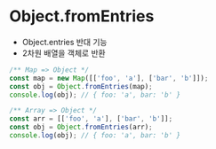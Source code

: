 # Object.fromEntries

* Object.entries 반대 기능
* 2차원 배열을 객체로 반환

```javascript
/** Map => Object */
const map = new Map([['foo', 'a'], ['bar', 'b']]);
const obj = Object.fromEntries(map);
console.log(obj); // { foo: 'a', bar: 'b' }

/** Array => Object */
const arr = [['foo', 'a'], ['bar', 'b']];
const obj = Object.fromEntries(arr);
console.log(obj); // { foo: 'a', bar: 'b' }
```

